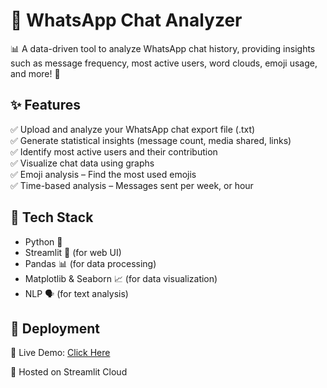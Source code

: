 # 📌 WhatsApp Chat Analyzer

📊 A data-driven tool to analyze WhatsApp chat history, providing insights such as message frequency, most active users, word clouds, emoji usage, and more! 🚀
## ✨ Features
✅ Upload and analyze your WhatsApp chat export file (.txt)  
✅ Generate statistical insights (message count, media shared, links)  
✅ Identify most active users and their contribution  
✅ Visualize chat data using graphs  
✅ Emoji analysis – Find the most used emojis  
✅ Time-based analysis – Messages sent per week, or hour  

## 🔧 Tech Stack
- Python 🐍
- Streamlit 🎨 (for web UI)
- Pandas 📊 (for data processing)
- Matplotlib & Seaborn 📈 (for data visualization)
- NLP 🗣️ (for text analysis)

## 🚀 Deployment
🔹 Live Demo: [Click Here](paridhi-whatsapp-chat-analyzer-app.streamlit.app)

🔹 Hosted on Streamlit Cloud
